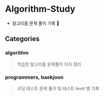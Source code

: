 # Algorithm-Study

- 알고리즘 문제 풀이 기록 💫

## Categories

### algorithm

> 학습한 알고리즘 문제풀이 지식 정리

### programmers, baekjoon

> 코딩 테스트 문제 풀이 및 테스트 level 별 기록
